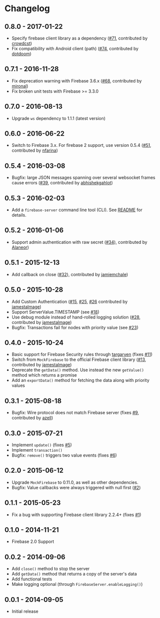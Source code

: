 # Changelog

## 0.8.0 - 2017-01-22
- Specify firebase client library as a dependency ([#71](https://github.com/urish/firebase-server/pull/71), contributed by [crowdcst](https://github.com/crowdcst))
- Fix compatibility with Android client (path) ([#74](https://github.com/urish/firebase-server/pull/74), contributed by [dotdoom](https://github.com/dotdoom))

## 0.7.1 - 2016-11-28
- Fix deprecation warning with Firebase 3.6.x ([#68](https://github.com/urish/firebase-server/pull/68), contributed by [mironal](https://github.com/mironal))
- Fix broken unit tests with Firebase >= 3.3.0

## 0.7.0 - 2016-08-13
- Upgrade `ws` dependency to 1.1.1 (latest version)

## 0.6.0 - 2016-06-22
- Switch to Firebase 3.x. For firebase 2 support, use version 0.5.4 ([#51](https://github.com/urish/firebase-server/pull/51), contributed by [nfarina](https://github.com/nfarina))

## 0.5.4 - 2016-03-08
- Bugfix: large JSON messages spanning over several websocket frames cause errors ([#39](https://github.com/urish/firebase-server/pull/39), contributed by [abhishekgahlot](https://github.com/abhishekgahlot)) 

## 0.5.3 - 2016-02-03
- Add a `firebase-server` command line tool (CLI). See [README](README.md) for details.

## 0.5.2 - 2016-01-06
- Support admin authentication with raw secret ([#34](https://github.com/urish/firebase-server/pull/34)), contributed by [Alaneor](https://github.com/Alaneor)) 

## 0.5.1 - 2015-12-13

- Add callback on close ([#32](https://github.com/urish/firebase-server/pull/32)), contributed by [jamiemchale](https://github.com/jamiemchale))

## 0.5.0 - 2015-10-28
- Add Custom Authentication ([#15](https://github.com/urish/firebase-server/pull/15), 
  [#25](https://github.com/urish/firebase-server/pull/25), [#26](https://github.com/urish/firebase-server/pull/26)
  contributed by [jamestalmage](https://github.com/jamestalmage))
- Support ServerValue.TIMESTAMP (see [#18](https://github.com/urish/firebase-server/issues/18))
- Use debug module instead of hand-rolled logging solution ([#28](https://github.com/urish/firebase-server/pull/28), contributed by [jamestalmage](https://github.com/jamestalmage))
- Bugfix: Transactions fail for nodes with priority value (see [#23](https://github.com/urish/firebase-server/issues/23))

## 0.4.0 - 2015-10-24

- Basic support for Firebase Security rules through [targaryen](https://github.com/goldibex/targaryen) (fixes [#11](https://github.com/urish/firebase-server/issues/11))
- Switch from `MockFirebase` to the official Firebase client library ([#13](https://github.com/urish/firebase-server/pull/13), contributed by [jamestalmage](https://github.com/jamestalmage))
- Deprecate the `getData()` method. Use instead the new `getValue()` method which returns a promise 
- Add an `exportData()` method for fetching the data along with priority values

## 0.3.1 - 2015-08-18

- Bugfix: Wire protocol does not match Firebase server (fixes [#9](https://github.com/urish/firebase-server/issues/9), contributed by [azell](https://github.com/azell))

## 0.3.0 - 2015-07-21

- Implement `update()` (fixes [#5](https://github.com/urish/firebase-server/issues/5))
- Implement `transaction()`
- Bugfix: `remove()` triggers two value events (fixes [#6](https://github.com/urish/firebase-server/issues/6))

## 0.2.0 - 2015-06-12

- Upgrade `MockFirebase` to 0.11.0, as well as other dependencies.
- Bugfix: Value callbacks were always triggered with null first ([#2](https://github.com/urish/firebase-server/issues/2))

## 0.1.1 - 2015-05-23

- Fix a bug with supporting Firebase client library 2.2.4+ (fixes [#1](https://github.com/urish/firebase-server/issues/1))

## 0.1.0 - 2014-11-21

- Firebase 2.0 Support

## 0.0.2 - 2014-09-06

- Add `close()` method to stop the server
- Add `getData()` method that returns a copy of the server's data 
- Add functional tests
- Make logging optional (through `FirebaseServer.enableLogging()`)

## 0.0.1 - 2014-09-05

- Initial release

